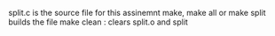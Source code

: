 split.c is the source file for this assinemnt
make, make all or make split builds the file 
make clean : clears split.o and split
 
